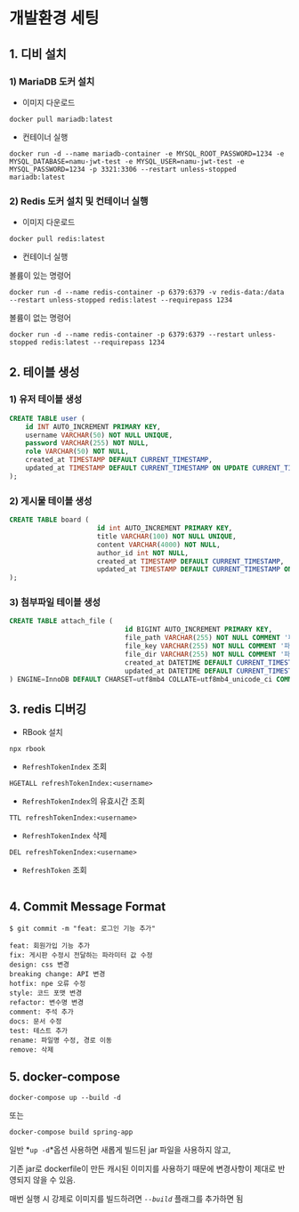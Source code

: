 # 개발환경 세팅

## 1. 디비 설치
### 1) MariaDB 도커 설치
- 이미지 다운로드
```shell
docker pull mariadb:latest
```
- 컨테이너 실행
```shell
docker run -d --name mariadb-container -e MYSQL_ROOT_PASSWORD=1234 -e MYSQL_DATABASE=namu-jwt-test -e MYSQL_USER=namu-jwt-test -e MYSQL_PASSWORD=1234 -p 3321:3306 --restart unless-stopped mariadb:latest
```

### 2) Redis 도커 설치 및 컨테이너 실행
- 이미지 다운로드
```shell
docker pull redis:latest
```
- 컨테이너 실행

볼륨이 있는 명령어
```shell
docker run -d --name redis-container -p 6379:6379 -v redis-data:/data --restart unless-stopped redis:latest --requirepass 1234
```

볼륨이 없는 명령어
```shell
docker run -d --name redis-container -p 6379:6379 --restart unless-stopped redis:latest --requirepass 1234
```



## 2. 테이블 생성
### 1) 유저 테이블 생성
```sql
CREATE TABLE user (
    id INT AUTO_INCREMENT PRIMARY KEY,
    username VARCHAR(50) NOT NULL UNIQUE,
    password VARCHAR(255) NOT NULL,
    role VARCHAR(50) NOT NULL,
    created_at TIMESTAMP DEFAULT CURRENT_TIMESTAMP,
    updated_at TIMESTAMP DEFAULT CURRENT_TIMESTAMP ON UPDATE CURRENT_TIMESTAMP
);
```

### 2) 게시물 테이블 생성
```sql
CREATE TABLE board (
                      id int AUTO_INCREMENT PRIMARY KEY,
                      title VARCHAR(100) NOT NULL UNIQUE,
                      content VARCHAR(4000) NOT NULL,
                      author_id int NOT NULL,
                      created_at TIMESTAMP DEFAULT CURRENT_TIMESTAMP,
                      updated_at TIMESTAMP DEFAULT CURRENT_TIMESTAMP ON UPDATE CURRENT_TIMESTAMP
);
```

### 3) 첨부파일 테이블 생성
```sql
CREATE TABLE attach_file (
                             id BIGINT AUTO_INCREMENT PRIMARY KEY,
                             file_path VARCHAR(255) NOT NULL COMMENT '파일의 경로',
                             file_key VARCHAR(255) NOT NULL COMMENT '파일을 식별하는 키',
                             file_dir VARCHAR(255) NOT NULL COMMENT '파일이 저장된 디렉터리',
                             created_at DATETIME DEFAULT CURRENT_TIMESTAMP COMMENT '생성 일시',
                             updated_at DATETIME DEFAULT CURRENT_TIMESTAMP ON UPDATE CURRENT_TIMESTAMP COMMENT '업데이트 일시'
) ENGINE=InnoDB DEFAULT CHARSET=utf8mb4 COLLATE=utf8mb4_unicode_ci COMMENT='첨부 파일 테이블';
```

## 3. redis 디버깅
- RBook 설치
```shell
npx rbook
```

- `RefreshTokenIndex` 조회
```redis
HGETALL refreshTokenIndex:<username>
```

- `RefreshTokenIndex`의 유효시간 조회
```redis
TTL refreshTokenIndex:<username>
```
- `RefreshTokenIndex` 삭제
```redis
DEL refreshTokenIndex:<username>
```

- `RefreshToken` 조회
```redis

```


## 4. Commit Message Format
```
$ git commit -m "feat: 로그인 기능 추가"
```

```
feat: 회원가입 기능 추가
fix: 게시판 수정시 전달하는 파라미터 값 수정
design: css 변경
breaking change: API 변경
hotfix: npe 오류 수정
style: 코드 포맷 변경
refactor: 변수명 변경
comment: 주석 추가
docs: 문서 수정
test: 테스트 추가
rename: 파일명 수정, 경로 이동
remove: 삭제 
```


## 5. docker-compose 
```
docker-compose up --build -d
```
또는
```shell
docker-compose build spring-app
```

일반 *``up -d``*옵션 사용하면 새롭게 빌드된 jar 파일을 사용하지 않고, 

기존 jar로 dockerfile이 만든 캐시된 이미지를 사용하기 때문에 변경사항이 제대로 반영되지 않을 수 있음.

매번 실행 시 강제로 이미지를 빌드하려면 *``--build``* 플래그를 추가하면 됨

